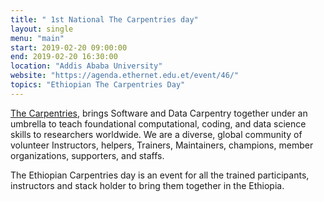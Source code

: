 ```yaml
---
title: " 1st National The Carpentries day"
layout: single
menu: "main"
start: 2019-02-20 09:00:00 
end: 2019-02-20 16:30:00 
location: "Addis Ababa University"
website: "https://agenda.ethernet.edu.et/event/46/"
topics: "Ethiopian The Carpentries Day"
---
```




[The Carpentries](https://carpentries.org/), brings Software and Data Carpentry together under an umbrella to teach foundational computational, coding, and data science skills to researchers worldwide. We are a diverse, global community of volunteer Instructors, helpers, Trainers, Maintainers, champions, member organizations, supporters, and staffs.

The Ethiopian Carpentries day is an event  for all the trained participants, instructors and stack holder to bring them together in the Ethiopia.
